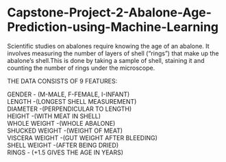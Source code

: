 # Capstone-Project-2-Abalone-Age-Prediction-using-Machine-Learning
Scientific studies on abalones require knowing the age of an abalone. It involves measuring the number of layers of shell (“rings”) that make up the abalone’s shell.This is done by taking a sample of shell, staining it and counting the number of rings under the microscope.

THE DATA CONSISTS OF 9 FEATURES:

GENDER - (M-MALE, F-FEMALE, I-INFANT)<br>
LENGTH -(LONGEST SHELL MEASUREMENT)<br>
DIAMETER -(PERPENDICULAR TO LENGTH)<br>
HEIGHT -(WITH MEAT IN SHELL)<br>
WHOLE WEIGHT -(WHOLE ABALONE)<br>
SHUCKED WEIGHT -(WEIGHT OF MEAT)<br>
VISCERA WEIGHT -(GUT WEIGHT AFTER BLEEDING)<br>
SHELL WEIGHT -(AFTER BEING DRIED)<br>
RINGS - (+1.5 GIVES THE AGE IN YEARS)
